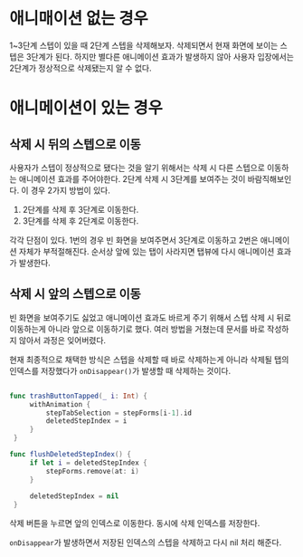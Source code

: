 # 애니매이션 없는 경우 
1~3단계 스텝이 있을 때 2단계 스텝을 삭제해보자. 삭제되면서 현재 화면에 보이는 스텝은 3단계가 된다. 하지만 별다른 애니메이션 효과가 발생하지 않아 사용자 입장에서는 2단계가 정상적으로 삭제됐는지 알 수 없다. 

# 애니메이션이 있는 경우 

## 삭제 시 뒤의 스텝으로 이동 
사용자가 스텝이 정상적으로 됐다는 것을 알기 위해서는 삭제 시 다른 스텝으로 이동하는 애니메이션 효과를 주어야한다. 2단계 삭제 시 3단계를 보여주는 것이 바람직해보인다. 이 경우 2가지 방법이 있다. 

1. 2단계를 삭제 후 3단계로 이동한다. 
2. 3단계를 삭제 후 2단계로 이동한다. 

각각 단점이 있다. 1번의 경우 빈 화면을 보여주면서 3단계로 이동하고 2번은 애니메이션 자체가 부적절해진다. 순서상 앞에 있는 탭이 사라지면 탭뷰에 다시 애니메이션 효과가 발생한다. 

## 삭제 시 앞의 스텝으로 이동 

빈 화면을 보여주기도 싫었고 애니메이션 효과도 바르게 주기 위해서 스텝 삭제 시 뒤로 이동하는게 아니라 앞으로 이동하기로 했다. 여러 방법을 거쳤는데 문서를 바로 작성하지 않아서 과정은 잊어버렸다. 

현재 최종적으로 채택한 방식은 스텝을 삭제할 때 바로 삭제하는게 아니라 삭제될 탭의 인덱스를 저장했다가 `onDisappear()`가 발생할 때 삭제하는 것이다. 

```swift

func trashButtonTapped(_ i: Int) {
     withAnimation {
         stepTabSelection = stepForms[i-1].id
         deletedStepIndex = i
     }
 }

func flushDeletedStepIndex() {
     if let i = deletedStepIndex {
         stepForms.remove(at: i)
     }
     
     deletedStepIndex = nil
 }
```
삭제 버튼을 누르면 앞의 인덱스로 이동한다. 동시에 삭제 인덱스를 저장한다.

`onDisappear`가 발생하면서 저장된 인덱스의 스텝을 삭제하고 다시 nil 처리 해준다. 